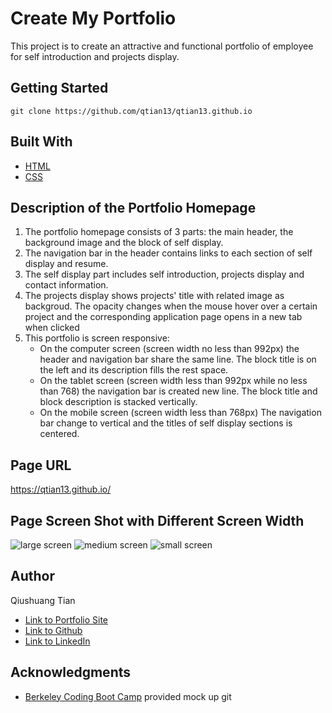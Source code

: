 # Create My Portfolio
This project is to create an attractive and functional portfolio of employee for self introduction and projects display.

## Getting Started
```console
git clone https://github.com/qtian13/qtian13.github.io
```

## Built With

* [HTML](https://developer.mozilla.org/en-US/docs/Web/HTML)
* [CSS](https://developer.mozilla.org/en-US/docs/Web/CSS)

## Description of the Portfolio Homepage
1. The portfolio homepage consists of 3 parts:  the main header, the background image and the block of self display.
1. The navigation bar in the header contains links to each section of self display and resume.  
1. The self display part includes self introduction, projects display and contact information.
1. The projects display shows projects' title with related image as backgroud. The opacity changes when the mouse hover over a certain project and the corresponding application page opens in a new tab when clicked
1. This portfolio is screen responsive:
    * On the computer screen (screen width no less than 992px) the header and navigation bar share the same line. The block title is on the left and its description fills the rest space.
    * On the tablet screen (screen width less than 992px while no less than 768) the navigation bar is created new line. The block title and block description is stacked vertically.
    * On the mobile screen (screen width less than 768px) The navigation bar change to vertical and the titles of self display sections is centered.

## Page URL
https://qtian13.github.io/

## Page Screen Shot with Different Screen Width
![large screen]()
![medium screen]()
![small screen]()


## Author
Qiushuang Tian
- [Link to Portfolio Site](#)
- [Link to Github](https://github.com/qtian13)
- [Link to LinkedIn](https://www.linkedin.com/in/qiushuang-tian-a9754248/)

## Acknowledgments
- [Berkeley Coding Boot Camp](https://bootcamp.berkeley.edu/coding/) provided mock up git





